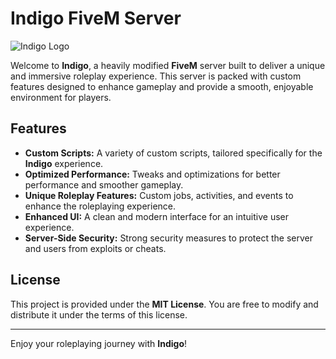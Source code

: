 # Indigo FiveM Server

![Indigo Logo](https://cdn.discordapp.com/attachments/1059304138367836171/1059304353544024126/SPOILER_logo2-cropped.png?ex=6747dc0e&is=67468a8e&hm=64bb3c55aba4887c23f91579ac8bda5d88fc9a17d1c247ec524772d4602bc68d&)

Welcome to **Indigo**, a heavily modified **FiveM** server built to deliver a unique and immersive roleplay experience. This server is packed with custom features designed to enhance gameplay and provide a smooth, enjoyable environment for players.

## Features

- **Custom Scripts:** A variety of custom scripts, tailored specifically for the **Indigo** experience.
- **Optimized Performance:** Tweaks and optimizations for better performance and smoother gameplay.
- **Unique Roleplay Features:** Custom jobs, activities, and events to enhance the roleplaying experience.
- **Enhanced UI:** A clean and modern interface for an intuitive user experience.
- **Server-Side Security:** Strong security measures to protect the server and users from exploits or cheats.

## License

This project is provided under the **MIT License**. You are free to modify and distribute it under the terms of this license.

---

Enjoy your roleplaying journey with **Indigo**!
